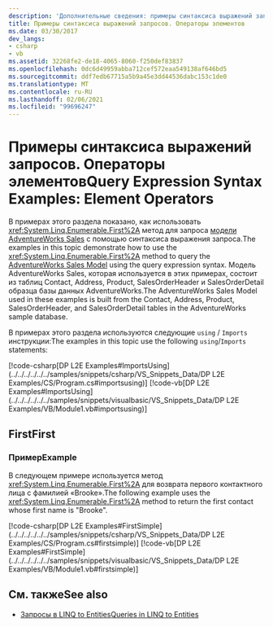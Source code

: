 ```yaml
---
description: 'Дополнительные сведения: примеры синтаксиса выражений запросов: операторы element'
title: Примеры синтаксиса выражений запросов. Операторы элементов
ms.date: 03/30/2017
dev_langs:
- csharp
- vb
ms.assetid: 32268fe2-de18-4065-8060-f250def83837
ms.openlocfilehash: 0dc6d49959abba712cef572eaa549138af646bd5
ms.sourcegitcommit: ddf7edb67715a5b9a45e3dd44536dabc153c1de0
ms.translationtype: MT
ms.contentlocale: ru-RU
ms.lasthandoff: 02/06/2021
ms.locfileid: "99696247"
---
```

# <a name="query-expression-syntax-examples-element-operators"></a><span data-ttu-id="eb401-103">Примеры синтаксиса выражений запросов. Операторы элементов</span><span class="sxs-lookup"><span data-stu-id="eb401-103">Query Expression Syntax Examples: Element Operators</span></span>

<span data-ttu-id="eb401-104">В примерах этого раздела показано, как использовать <xref:System.Linq.Enumerable.First%2A> метод для запроса [модели AdventureWorks Sales](https://github.com/Microsoft/sql-server-samples/releases/tag/adventureworks) с помощью синтаксиса выражения запроса.</span><span class="sxs-lookup"><span data-stu-id="eb401-104">The examples in this topic demonstrate how to use the <xref:System.Linq.Enumerable.First%2A> method to query the [AdventureWorks Sales Model](https://github.com/Microsoft/sql-server-samples/releases/tag/adventureworks) using the query expression syntax.</span></span> <span data-ttu-id="eb401-105">Модель AdventureWorks Sales, которая используется в этих примерах, состоит из таблиц Contact, Address, Product, SalesOrderHeader и SalesOrderDetail образца базы данных AdventureWorks.</span><span class="sxs-lookup"><span data-stu-id="eb401-105">The AdventureWorks Sales Model used in these examples is built from the Contact, Address, Product, SalesOrderHeader, and SalesOrderDetail tables in the AdventureWorks sample database.</span></span>  
  
 <span data-ttu-id="eb401-106">В примерах этого раздела используются следующие `using` / `Imports` инструкции:</span><span class="sxs-lookup"><span data-stu-id="eb401-106">The examples in this topic use the following `using`/`Imports` statements:</span></span>  
  
 [!code-csharp[DP L2E Examples#ImportsUsing](../../../../../../samples/snippets/csharp/VS_Snippets_Data/DP L2E Examples/CS/Program.cs#importsusing)]
 [!code-vb[DP L2E Examples#ImportsUsing](../../../../../../samples/snippets/visualbasic/VS_Snippets_Data/DP L2E Examples/VB/Module1.vb#importsusing)]  
  
## <a name="first"></a><span data-ttu-id="eb401-107">First</span><span class="sxs-lookup"><span data-stu-id="eb401-107">First</span></span>  
  
### <a name="example"></a><span data-ttu-id="eb401-108">Пример</span><span class="sxs-lookup"><span data-stu-id="eb401-108">Example</span></span>  

 <span data-ttu-id="eb401-109">В следующем примере используется метод <xref:System.Linq.Enumerable.First%2A> для возврата первого контактного лица с фамилией «Brooke».</span><span class="sxs-lookup"><span data-stu-id="eb401-109">The following example uses the <xref:System.Linq.Enumerable.First%2A> method to return the first contact whose first name is "Brooke".</span></span>  
  
 [!code-csharp[DP L2E Examples#FirstSimple](../../../../../../samples/snippets/csharp/VS_Snippets_Data/DP L2E Examples/CS/Program.cs#firstsimple)]
 [!code-vb[DP L2E Examples#FirstSimple](../../../../../../samples/snippets/visualbasic/VS_Snippets_Data/DP L2E Examples/VB/Module1.vb#firstsimple)]  
  
## <a name="see-also"></a><span data-ttu-id="eb401-110">См. также</span><span class="sxs-lookup"><span data-stu-id="eb401-110">See also</span></span>

- [<span data-ttu-id="eb401-111">Запросы в LINQ to Entities</span><span class="sxs-lookup"><span data-stu-id="eb401-111">Queries in LINQ to Entities</span></span>](queries-in-linq-to-entities.md)
